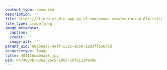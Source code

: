 ```yaml
---
content_type: resource
description: ''
file: https://ol-ocw-studio-app-qa.s3.amazonaws.com/courses/4-614-religious-architecture-and-islamic-cultures-fall-2002/6474684b686226c81d8bc0f813249b86_4041thumbnail.jpg
file_type: image/jpeg
image_metadata:
  caption: ''
  credit: ''
  image-alt: ''
parent_uid: 68abeaab-4eff-532c-e858-18d3ffb567bd
resourcetype: Image
title: 4041thumbnail.jpg
uid: 6474684b-6862-26c8-1d8b-c0f813249b86
---
```

